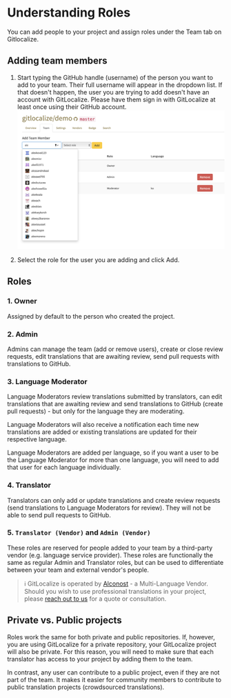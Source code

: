# Understanding Roles

You can add people to your project and assign roles under the Team tab on Gitlocalize.

## Adding team members

1. Start typing the GitHub handle (username) of the person you want to add to your team. Their full username will appear in the dropdown list. If that doesn't happen, the user you are trying to add doesn't have an account with GitLocalize. Please have them sign in with GitLocalize at least once using their GitHub account.
![Adding users](assets/img/understanding_roles/adding_users.png)

2. Select the role for the user you are adding and click Add.

## Roles

### 1. Owner

Assigned by default to the person who created the project.

### 2. Admin

Admins can manage the team (add or remove users), create or close review requests, edit translations that are awaiting review, send pull requests with translations to GitHub.

### 3. Language Moderator

Language Moderators review translations submitted by translators, can edit translations that are awaiting review and send translations to GitHub (create pull requests) - but only for the language they are moderating.

Language Moderators will also receive a notification each time new translations are added or existing translations are updated for their respective language.

Language Moderators are added per language, so if you want a user to be the Language Moderator for more than one language, you will need to add that user for each language individually.

### 4. Translator

Translators can only add or update translations and create review requests (send translations to Language Moderators for review). They will not be able to send pull requests to GitHub.

### 5. `Translator (Vendor)` and `Admin (Vendor)`

These roles are reserved for people added to your team by a third-party vendor (e.g. language service provider). These roles are functionally the same as regular Admin and Translator roles, but can be used to differentiate between your team and external vendor's people.

> ℹ️ GitLocalize is operated by [Alconost](https:/alconost.com) - a Multi-Language Vendor. Should you wish to use professional translations in your project, please [reach out to us](https://gitlocalize.com/inquiries/new) for a quote or consultation.

## Private vs. Public projects

Roles work the same for both private and public repositories. If, however, you are using GitLocalize for a private repository, your GitLocalize project will also be private. For this reason, you will need to make sure that each translator has access to your project by adding them to the team.

In contrast, any user can contribute to a public project, even if they are not part of the team. It makes it easier for community members to contribute to public translation projects (crowdsourced translations).
